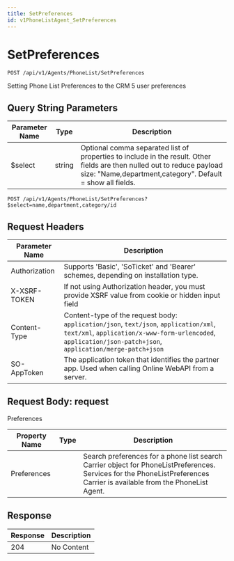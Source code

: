 ```yaml
---
title: SetPreferences
id: v1PhoneListAgent_SetPreferences
---
```


# SetPreferences

```http
POST /api/v1/Agents/PhoneList/SetPreferences
```

Setting Phone List Preferences to the CRM 5 user preferences







## Query String Parameters

| Parameter Name | Type |  Description |
|----------------|------|--------------|
| $select | string |  Optional comma separated list of properties to include in the result. Other fields are then nulled out to reduce payload size: "Name,department,category". Default = show all fields. |

```http
POST /api/v1/Agents/PhoneList/SetPreferences?$select=name,department,category/id
```


## Request Headers

| Parameter Name | Description |
|----------------|-------------|
| Authorization  | Supports 'Basic', 'SoTicket' and 'Bearer' schemes, depending on installation type. |
| X-XSRF-TOKEN   | If not using Authorization header, you must provide XSRF value from cookie or hidden input field |
| Content-Type | Content-type of the request body: `application/json`, `text/json`, `application/xml`, `text/xml`, `application/x-www-form-urlencoded`, `application/json-patch+json`, `application/merge-patch+json` |
| SO-AppToken | The application token that identifies the partner app. Used when calling Online WebAPI from a server. |

## Request Body: request  

Preferences 

| Property Name | Type |  Description |
|----------------|------|--------------|
| Preferences |  | Search preferences for a phone list search <para /> Carrier object for PhoneListPreferences. Services for the PhoneListPreferences Carrier is available from the <see cref="T:SuperOffice.CRM.Services.IPhoneListAgent">PhoneList Agent</see>. |


## Response


| Response | Description |
|----------------|-------------|
| 204 | No Content |